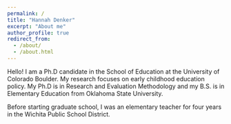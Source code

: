 ```yaml
---
permalink: /
title: "Hannah Denker"
excerpt: "About me"
author_profile: true
redirect_from: 
  - /about/
  - /about.html
---
```


Hello! I am a Ph.D candidate in the School of Education at the University of Colorado Boulder. My research focuses on early childhood education policy. My Ph.D is in Research and Evaluation Methodology and my B.S. is in Elementary Education from Oklahoma State University. 

Before starting graduate school, I was an elementary teacher for four years in the Wichita Public School District. 
